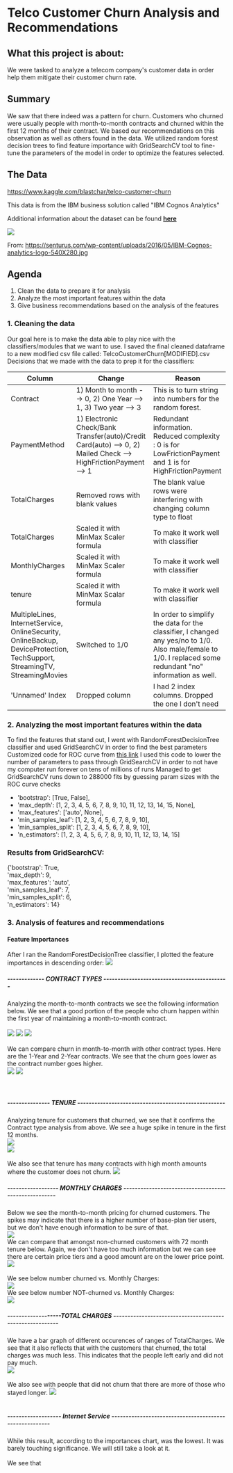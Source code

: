 # Telco Customer Churn Analysis and Recommendations

## What this project is about:
  We were tasked to analyze a telecom company's customer data in order help them mitigate their customer churn rate.

## Summary
  We saw that there indeed was a pattern for churn. Customers who churned were usually people with month-to-month contracts and churned within the first 12 months of their contract. We based our recommendations on this observation as well as others found in the data. We utilized random forest decision trees to find feature importance with GridSearchCV tool to fine-tune the parameters of the model in order to optimize the features selected. 

## The Data
https://www.kaggle.com/blastchar/telco-customer-churn

This data is from the IBM business solution called "IBM Cognos Analytics"

Additional information about the dataset can be found [**here**](https://community.ibm.com/community/user/businessanalytics/blogs/steven-macko/2018/09/12/base-samples-for-ibm-cognos-analytics)


![](https://github.com/akuppan1/Flatiron-Mod3Project-FINAL/blob/main/README%20Pics/IBM-Cognos-analytics-logo-540X280.jpg?raw=true)

From: https://senturus.com/wp-content/uploads/2016/05/IBM-Cognos-analytics-logo-540X280.jpg


## Agenda
1. Clean the data to prepare it for analysis
2. Analyze the most important features within the data 
3. Give business recommendations based on the analysis of the features


### 1. Cleaning the data

Our goal here is to make the data able to play nice with the classifiers/modules that we want to use.
I saved the final cleaned dataframe to a new modified csv file called: TelcoCustomerChurn[MODIFIED].csv
Decisions that we made with the data to prep it for the classifiers:

| Column | Change | Reason |
| ----- | ----- | ----- |
| Contract | 1) Month to month --> 0, 2) One Year --> 1, 3) Two year --> 3 | This is to turn string into numbers for the random forest.
| PaymentMethod | 1) Electronic Check/Bank Transfer(auto)/Credit Card(auto) --> 0, 2) Mailed Check --> HighFrictionPayment --> 1 | Redundant information. Reduced complexity : 0 is for LowFrictionPayment and 1 is for HighFrictionPayment|
| TotalCharges | Removed rows with blank values | The blank value rows were interfering with changing column type to float |  
| TotalCharges | Scaled it with MinMax Scaler formula | To make it work well with classifier | 
| MonthlyCharges | Scaled it with MinMax Scaler formula | To make it work well with classifier | 
| tenure | Scaled it with MinMax Scalar formula | To make it work well with classifier | 
| MultipleLines, InternetService, OnlineSecurity, OnlineBackup, DeviceProtection, TechSupport, StreamingTV, StreamingMovies | Switched to 1/0 | In order to simplify the data for the classifier, I changed any yes/no to 1/0. Also male/female to 1/0. I replaced some redundant "no" information as well. |
| 'Unnamed' Index | Dropped column | I had 2 index columns. Dropped the one I don't need |


### 2. Analyzing the most important features within the data

To find the features that stand out, I went with RandomForestDecisionTree classifier and used GridSearchCV in order to find the best parameters
Customized code for ROC curve from [this link](https://medium.com/all-things-ai/in-depth-parameter-tuning-for-random-forest-d67bb7e920d)
I used this code to lower the number of parameters to pass through GridSearchCV in order to not have my computer run forever on tens of millions of runs
Managed to get GridSearchCV runs down to 288000 fits by guessing param sizes with the ROC curve checks
* 'bootstrap': [True, False],
* 'max_depth': [1, 2, 3, 4, 5, 6, 7, 8, 9, 10, 11, 12, 13, 14, 15, None],
* 'max_features': ['auto', None],
* 'min_samples_leaf': [1, 2, 3, 4, 5, 6, 7, 8, 9, 10],
* 'min_samples_split': [1, 2, 3, 4, 5, 6, 7, 8, 9, 10],
* 'n_estimators': [1, 2, 3, 4, 5, 6, 7, 8, 9, 10, 11, 12, 13, 14, 15]

### Results from GridSearchCV:

{'bootstrap': True, <br/>
 'max_depth': 9, <br/>
 'max_features': 'auto', <br/>
 'min_samples_leaf': 7, <br/>
 'min_samples_split': 6, <br/>
 'n_estimators': 14} 

### 3. Analysis of features and recommendations
#### Feature Importances
After I ran the RandomForestDecisionTree classifier, I plotted the feature importances in descending order:
![](https://github.com/akuppan1/Flatiron-Mod3Project-FINAL/blob/main/README%20Pics/features_results.PNG)
<br/>
##### ------------- CONTRACT TYPES --------------------------------------------
Analyzing the month-to-month contracts we see the following information below. We see that a good portion of the people who churn happen within the first year of maintaining a month-to-month contract.  <br/>
<br/>
![](https://github.com/akuppan1/Flatiron-Mod3Project-FINAL/blob/main/README%20Pics/features_results_2.PNG)
![](https://github.com/akuppan1/Flatiron-Mod3Project-FINAL/blob/main/README%20Pics/features_results_3.PNG)
![](https://github.com/akuppan1/Flatiron-Mod3Project-FINAL/blob/main/README%20Pics/features_results_4.PNG)
<br/>
<br/>
We can compare churn in month-to-month with other contract types. Here are the 1-Year and 2-Year contracts. We see that the churn goes lower as the contract number goes higher. <br/>
![](https://github.com/akuppan1/Flatiron-Mod3Project-FINAL/blob/main/README%20Pics/features_results_5.PNG)
![](https://github.com/akuppan1/Flatiron-Mod3Project-FINAL/blob/main/README%20Pics/features_results_6.PNG)
<br/>
<br/>
<br/>
##### --------------- TENURE ----------------------------------------------------
Analyzing tenure for customers that churned, we see that it confirms the Contract type analysis from above. We see a huge spike in tenure in the first 12 months.
<br/>
![](https://github.com/akuppan1/Flatiron-Mod3Project-FINAL/blob/main/README%20Pics/tenure_churn_yes_pie.PNG)
<br/>
![](https://github.com/akuppan1/Flatiron-Mod3Project-FINAL/blob/main/README%20Pics/feature_results_bar_number_churned_vs_tenure_range.PNG)
<br/>
<br/>
We also see that tenure has many contracts with high month amounts where the customer does not churn.
![](https://github.com/akuppan1/Flatiron-Mod3Project-FINAL/blob/main/README%20Pics/feature_results_bar_No-Churn_analysis.PNG)
<br/>
##### ------------------ MONTHLY CHARGES -----------------------------------------------------
Below we see the month-to-month pricing for churned customers. The spikes may indicate that there is a higher number of base-plan tier users, but we don't have enough information to be sure of that. <br/>
![](https://github.com/akuppan1/Flatiron-Mod3Project-FINAL/blob/main/README%20Pics/feature_results_bar_1monthtenure_vs_monthlycharges.PNG)
<br/>
We can compare that amongst non-churned customers with 72 month tenure below. Again, we don't have too much information but we can see there are certain price tiers and a good amount are on the lower price point. <br/>
![](https://github.com/akuppan1/Flatiron-Mod3Project-FINAL/blob/main/README%20Pics/feature_results_bar_72nochurn_vs_monthlycharges.PNG)
<br/>
<br/>
We see below number churned vs. Monthly Charges:
<br/>
![](https://github.com/akuppan1/Flatiron-Mod3Project-FINAL/blob/main/README%20Pics/feature_results_bar_YES-CHURN_vs_monthlycharges.PNG)
<br/>
We see below number NOT-churned vs. Monthly Charges:
<br/>
![](https://github.com/akuppan1/Flatiron-Mod3Project-FINAL/blob/main/README%20Pics/feature_results_bar_NO-CHURN_vs_monthlycharges.PNG)

##### -------------------TOTAL CHARGES --------------------------------------------------------- <br/>

We have a bar graph of different occurences of ranges of TotalCharges. We see that it also reflects that with the customers that churned, the total charges was much less. 
This indicates that the people left early and did not pay much. <br/>
![](https://github.com/akuppan1/Flatiron-Mod3Project-FINAL/blob/main/README%20Pics/features_results_YES-CHURNED_vs_totalcharges.PNG)
<br/>
<br/>
We also see with people that did not churn that there are more of those who stayed longer. 
![](https://github.com/akuppan1/Flatiron-Mod3Project-FINAL/blob/main/README%20Pics/features_results_NO-CHURN_TotalCharges.PNG)
<br/>
<br/>
##### ------------------- Internet Service -------------------------------------------------------<br/>

While this result, according to the importances chart, was the lowest. It was barely touching significance. We will still take a look at it. <br/>
<br/>
We see that 






